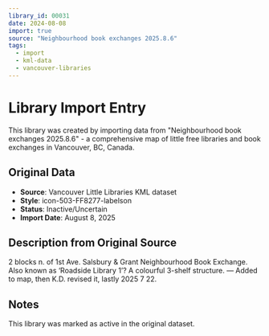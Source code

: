 ```yaml
---
library_id: 00031
date: 2024-08-08
import: true
source: "Neighbourhood book exchanges 2025.8.6"
tags:
  - import
  - kml-data
  - vancouver-libraries
---
```


# Library Import Entry

This library was created by importing data from "Neighbourhood book exchanges 2025.8.6" - a comprehensive map of little free libraries and book exchanges in Vancouver, BC, Canada.

## Original Data

- **Source**: Vancouver Little Libraries KML dataset
- **Style**: icon-503-FF8277-labelson
- **Status**: Inactive/Uncertain
- **Import Date**: August 8, 2025

## Description from Original Source

2 blocks n. of 1st Ave.
Salsbury & Grant Neighbourhood Book Exchange.
Also known as ‘Roadside Library 1’?
A colourful 3-shelf structure.
— Added to map, then K.D. revised it, 
lastly 2025 7 22.



## Notes

This library was marked as active in the original dataset.
